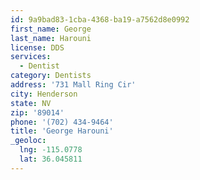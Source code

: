 ```yaml
---
id: 9a9bad83-1cba-4368-ba19-a7562d8e0992
first_name: George
last_name: Harouni
license: DDS
services:
  - Dentist
category: Dentists
address: '731 Mall Ring Cir'
city: Henderson
state: NV
zip: '89014'
phone: '(702) 434-9464'
title: 'George Harouni'
_geoloc:
  lng: -115.0778
  lat: 36.045811
---
```

